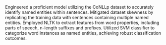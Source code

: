 
Engineered a proficient model utilizing the CoNLLp dataset to accurately identify named entities within sentences.	Mitigated dataset skewness by replicating the training data with sentences containing multiple named entities.	Employed NLTK to extract features from word properties, including parts of speech, n-length suffixes and prefixes. Utilized SVM classifier to categorize word instances as named entities, achieving robust classification outcomes.
